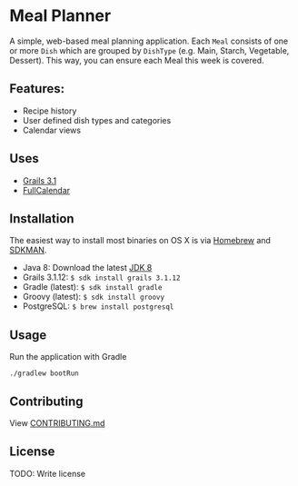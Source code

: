 # Meal Planner

A simple, web-based meal planning application. Each `Meal` consists of one or more `Dish` which are grouped by `DishType` (e.g. Main, Starch, Vegetable, Dessert).
This way, you can ensure each Meal this week is covered.

## Features:
- Recipe history
- User defined dish types and categories
- Calendar views

## Uses
- [Grails 3.1](http://docs.grails.org/3.1.x/)
- [FullCalendar](https://fullcalendar.io/)


## Installation
The easiest way to install most binaries on OS X is via [Homebrew](http://brew.sh/) and [SDKMAN](http://sdkman.io/).

 - Java 8: Download the latest [JDK 8](http://www.oracle.com/technetwork/java/javase/downloads/index.html)
 - Grails 3.1.12: `$ sdk install grails 3.1.12`
 - Gradle (latest): `$ sdk install gradle`
 - Groovy (latest): `$ sdk install groovy`
 - PostgreSQL: `$ brew install postgresql`


## Usage
Run the application with Gradle
```
./gradlew bootRun
```

## Contributing
View [CONTRIBUTING.md](CONTRIBUTING.md)

## License
TODO: Write license